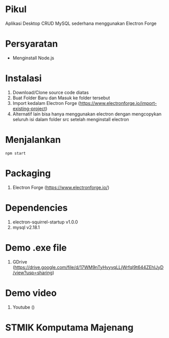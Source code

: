 # Pikul

Aplikasi Desktop CRUD MySQL sederhana menggunakan Electron Forge

# Persyaratan

- Menginstall Node.js

# Instalasi

1. Download/Clone source code diatas
2. Buat Folder Baru dan Masuk ke folder tersebut
3. Import kedalam Electron Forge (https://www.electronforge.io/import-existing-project)
4. Alternatif lain bisa hanya menggunakan electron dengan mengcopykan seluruh isi dalam folder src setelah menginstall electron 

# Menjalankan

  `npm start`

# Packaging

1. Electron Forge (https://www.electronforge.io/)

# Dependencies

1. electron-squirrel-startup v1.0.0
2. mysql v2.18.1

# Demo .exe file

1. GDrive (https://drive.google.com/file/d/17WM9nTyHvyvqLLjWrfql9t644ZEhlJyD/view?usp=sharing)

# Demo video

1. Youtube ()

# STMIK Komputama Majenang
